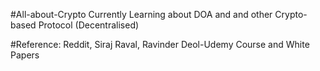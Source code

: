#All-about-Crypto
Currently Learning about DOA and and other Crypto-based Protocol (Decentralised)

#Reference: Reddit, Siraj Raval, Ravinder Deol-Udemy Course and White Papers


                
